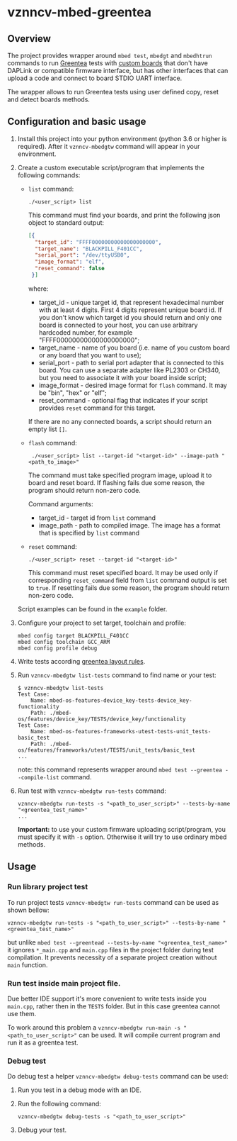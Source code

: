 # vznncv-mbed-greentea

## Overview

The project provides wrapper around `mbed test`, `mbedgt` and `mbedhtrun` commands to run 
[Greentea](https://github.com/ARMmbed/mbed-os-tools) tests with
[custom boards](https://os.mbed.com/blog/entry/Custom-and-community-board-support/)
that don't have DAPLink or compatible firmware interface, but has other interfaces
that can upload a code and connect to board STDIO UART interface.

The wrapper allows to run Greentea tests using user defined copy, reset and detect boards methods.

## Configuration and basic usage

1. Install this project into your python environment (python 3.6 or higher is required). 
   After it `vznncv-mbedgtw` command will appear in your environment.

2. Create a custom executable script/program that implements the following commands:

   - `list` command:
     
     ```
     ./<user_script> list
     ```
     
     This command must find your boards, and print the following json object to standard output:
     
     ```json
     [{
       "target_id": "FFFF00000000000000000000",
       "target_name": "BLACKPILL_F401CC",
       "serial_port": "/dev/ttyUSB0",
       "image_format": "elf",
       "reset_command": false
      }]
     ```
     
     where:

        - target_id - unique target id, that represent hexadecimal number with at least 4 digits.
                      First 4 digits represent unique board id. If you don't know which target id
                      you should return and only one board is connected to your host, you can
                      use arbitrary hardcoded number, for example "FFFF00000000000000000000";
        - target_name - name of you board (i.e. name of you custom board or any board that you want to use);
        - serial_port - path to serial port adapter that is connected to this board. You can use a separate
                        adapter like PL2303 or CH340, but you need to associate it with your board inside script;
        - image_format - desired image format for `flash` command. It may be "bin", "hex" or "elf";
        - reset_command - optional flag that indicates if your script provides `reset` command for this target.
    
     If there are no any connected boards, a script should return an empty list `[]`.
     
   - `flash` command:
      
     ```
      ./<user_script> list --target-id "<target-id>" --image-path "<path_to_image>"
     ```
     
     The command must take specified program image, upload it to board and reset board.
     If flashing fails due some reason, the program should return non-zero code.
     
     Command arguments:
     
       - target_id - target id from `list` command
       - image_path - path to compiled image. The image has a format that is specified by `list` command
       
   - `reset` command:
   
     ```
     ./<user_script> reset --target-id "<target-id>"
     ```
     
     This command must reset specified board. It may be used only if corresponding `reset_command` field
     from `list` command output is set to `true`.
     If resetting fails due some reason, the program should return non-zero code.
     
   Script examples can be found in the `example` folder.
     
3. Configure your project to set target, toolchain and profile:

   ```
   mbed config target BLACKPILL_F401CC
   mbed config toolchain GCC_ARM
   mbed config profile debug
   ```
   
4. Write tests according [greentea layout rules](https://os.mbed.com/docs/mbed-os/v6.2/debug-test/greentea-for-testing-applications.html).

5. Run `vznncv-mbedgtw list-tests` command to find name or your test:

   ```
   $ vznncv-mbedgtw list-tests
   Test Case:
       Name: mbed-os-features-device_key-tests-device_key-functionality
       Path: ./mbed-os/features/device_key/TESTS/device_key/functionality
   Test Case:
       Name: mbed-os-features-frameworks-utest-tests-unit_tests-basic_test
       Path: ./mbed-os/features/frameworks/utest/TESTS/unit_tests/basic_test
   ...
   ```
    
    note: this command represents wrapper around `mbed test --greentea --compile-list` command.
    
6. Run test with `vznncv-mbedgtw run-tests` command:

   ```
   vznncv-mbedgtw run-tests -s "<path_to_user_script>" --tests-by-name "<greentea_test_name>"
   ...
   ```
   
   **Important:** to use your custom firmware uploading script/program, you must specify it
   with `-s` option. Otherwise it will try to use ordinary mbed methods.
   
## Usage

### Run library project test

To run project tests `vznncv-mbedgtw run-tests` command can be used as shown bellow:

```
vznncv-mbedgtw run-tests -s "<path_to_user_script>" --tests-by-name "<greentea_test_name>"
```

but unlike `mbed test --greentead --tests-by-name "<greentea_test_name>"` it ignores
`*_main.cpp` and `main.cpp` files in the project folder during test compilation. 
It prevents necessity of a separate project creation without `main` function.

### Run test inside main project file.

Due better IDE support it's more convenient to write tests inside you `main.cpp`, rather
then in the `TESTS` folder. But in this case greentea cannot use them.

To work around this problem a `vznncv-mbedgtw run-main -s "<path_to_user_script>"` can be used.
It will compile current program and run it as a greentea test.

### Debug test

Do debug test a helper `vznncv-mbedgtw debug-tests` command can be used:

1. Run you test in a debug mode with an IDE.

2. Run the following command:

   ```
   vznncv-mbedgtw debug-tests -s "<path_to_user_script>"
   ```
   
3. Debug your test.
